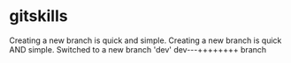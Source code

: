# gitskills
Creating a new branch is quick and simple.
Creating a new branch is quick AND simple.
Switched to a new branch 'dev'
dev---++++++++ branch
